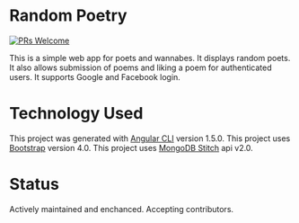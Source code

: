 # Random Poetry

[![PRs Welcome](https://img.shields.io/badge/PRs-welcome-brightgreen.svg?style=flat-square)](http://makeapullrequest.com)

This is a simple web app for poets and wannabes. It displays random poets. It also allows submission of poems and
liking a poem for authenticated users. It supports Google and Facebook login. 

# Technology Used

This project was generated with [Angular CLI](https://github.com/angular/angular-cli) version 1.5.0.
This project uses [Bootstrap](https://getbootstrap.com/) version 4.0.
This project uses [MongoDB Stitch](https://stitch.mongodb.com/) api v2.0.

# Status

Actively maintained and enchanced.
Accepting contributors.
